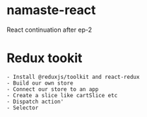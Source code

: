 # namaste-react
React continuation after ep-2

# Redux tookit
    - Install @reduxjs/toolkit and react-redux
    - Build our own store
    - Connect our store to an app
    - Create a slice like cartSlice etc
    - Dispatch action'
    - Selector
